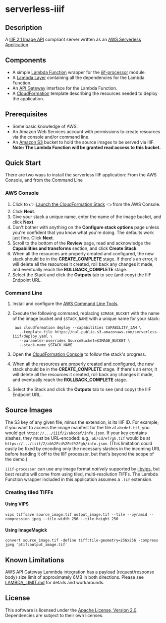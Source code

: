 # serverless-iiif

## Description

A [IIIF 2.1 Image API](https://iiif.io/api/image/2.1/) compliant server written as an [AWS Serverless Application](https://aws.amazon.com/serverless/sam/).

## Components

* A simple [Lambda Function](https://aws.amazon.com/lambda/) wrapper for the [iiif-processor](https://www.npmjs.com/package/iiif-processor) module.
* A [Lambda Layer](https://docs.aws.amazon.com/lambda/latest/dg/configuration-layers.html) containing all the dependencies for the Lambda Function.
* An [API Gateway](https://aws.amazon.com/api-gateway/) interface for the Lambda Function.
* A [CloudFormation](https://aws.amazon.com/cloudformation/) template describing the resources needed to deploy the application.

## Prerequisites

* Some basic knowledge of AWS.
* An Amazon Web Services account with permissions to create resources via the console and/or command line.
* An [Amazon S3](https://aws.amazon.com/s3/) bucket to hold the source images to be served via IIIF.
  **Note: The Lambda Function will be granted read access to this bucket.**

## Quick Start

There are two ways to install the serverless IIIF application: From the AWS Console, and from the
Command Line

### AWS Console

1. Click to 👉 [Launch the CloudFormation Stack](https://console.aws.amazon.com/cloudformation/home?#/stacks/new?templateURL=https://nul-public.s3.amazonaws.com/serverless-iiif/deploy.yaml) 👈 from the AWS Console.
2. Click **Next**.
3. Give your stack a unique name, enter the name of the image bucket, and click **Next**.
4. Don't bother with anything on the **Configure stack options** page unless you're confident
   that you know what you're doing. The defaults work just fine. Click **Next**.
5. Scroll to the bottom of the **Review** page, read and acknowledge the **Capabilities and transforms** section, and click **Create Stack**.
6. When all the resources are properly created and configured, the new stack should be in the **CREATE_COMPLETE** stage. If there's an error, it will delete all the resources it created, roll back any changes it made, and eventually reach the **ROLLBACK_COMPLETE** stage.
7. Select the Stack and click the **Outputs** tab to see (and copy) the IIIF Endpoint URL.

### Command Line

1. Install and configure the [AWS Command Line Tools](https://docs.aws.amazon.com/cli/latest/userguide/cli-chap-welcome.html).
2. Execute the following command, replacing `$IMAGE_BUCKET` with the name of the image bucket
   and `$STACK_NAME` with a unique name for your stack:

        aws cloudformation deploy --capabilities CAPABILITY_IAM \
          --template-file https://nul-public.s3.amazonaws.com/serverless-iiif/deploy.yaml \
          --parameter-overrides SourceBucket=$IMAGE_BUCKET \
          --stack-name $STACK_NAME

3. Open the [CloudFormation Console](https://console.aws.amazon.com/cloudformation/home) to
   follow the stack's progress.
4. When all the resources are properly created and configured, the new stack should be in the **CREATE_COMPLETE** stage. If there's an error, it will delete all the resources it created, roll back any changes it made, and eventually reach the **ROLLBACK_COMPLETE** stage.
5. Select the Stack and click the **Outputs** tab to see (and copy) the IIIF Endpoint URL.

## Source Images

The S3 key of any given file, minus the extension, is its IIIF ID. For example, if you want to access the image manifest for the file at `abcdef.tif`, you would get `https://.../iiif/2/abcdef/info.json`. If your key contains slashes, they must be URL-encoded: e.g., `ab/cd/ef/gh.tif` would be at `https://.../iiif/2/ab%2Fcd%2Fef%2Fgh/info.json`. (This limitation could easily be fixed by encoding only the necessary slashes in the incoming URL before handing it off to the IIIF processor, but that's beyond the scope of the demo.)

`iiif-processor` can use any image format _natively_ supported by [libvips](https://libvips.github.io/libvips/), but best results will come from using tiled, multi-resolution TIFFs. The Lambda Function wrapper included in this application assumes a `.tif` extension.

### Creating tiled TIFFs

#### Using VIPS

    vips tiffsave source_image.tif output_image.tif --tile --pyramid --compression jpeg --tile-width 256 --tile-height 256

#### Using ImageMagick

    convert source_image.tif -define tiff:tile-geometry=256x256 -compress jpeg 'ptif:output_image.tif'

## Known Limitations

AWS API Gateway Lamnbda integration has a payload (request/response body) size limit of approximately 6MB in both directions. Please see [LAMBDA_LIMIT.md](LAMBDA_LIMIT.md) for details and workarounds.

## License

This software is licensed under the [Apache License, Version 2.0](https://opensource.org/licenses/Apache-2.0). Dependencies are subject to their own licenses.
